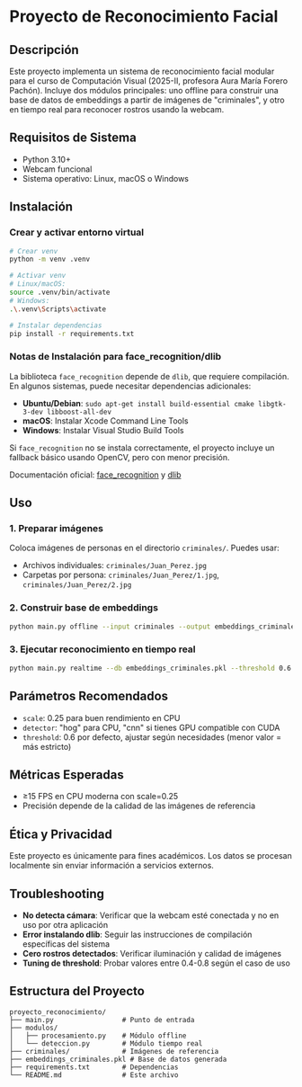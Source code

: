 # Proyecto de Reconocimiento Facial

## Descripción
Este proyecto implementa un sistema de reconocimiento facial modular para el curso de Computación Visual (2025-II, profesora Aura María Forero Pachón). Incluye dos módulos principales: uno offline para construir una base de datos de embeddings a partir de imágenes de "criminales", y otro en tiempo real para reconocer rostros usando la webcam.

## Requisitos de Sistema
- Python 3.10+
- Webcam funcional
- Sistema operativo: Linux, macOS o Windows

## Instalación

### Crear y activar entorno virtual
```bash
# Crear venv
python -m venv .venv

# Activar venv
# Linux/macOS:
source .venv/bin/activate
# Windows:
.\.venv\Scripts\activate

# Instalar dependencias
pip install -r requirements.txt
```

### Notas de Instalación para face_recognition/dlib
La biblioteca `face_recognition` depende de `dlib`, que requiere compilación. En algunos sistemas, puede necesitar dependencias adicionales:

- **Ubuntu/Debian**: `sudo apt-get install build-essential cmake libgtk-3-dev libboost-all-dev`
- **macOS**: Instalar Xcode Command Line Tools
- **Windows**: Instalar Visual Studio Build Tools

Si `face_recognition` no se instala correctamente, el proyecto incluye un fallback básico usando OpenCV, pero con menor precisión.

Documentación oficial: [face_recognition](https://github.com/ageitgey/face_recognition) y [dlib](http://dlib.net/)

## Uso

### 1. Preparar imágenes
Coloca imágenes de personas en el directorio `criminales/`. Puedes usar:
- Archivos individuales: `criminales/Juan_Perez.jpg`
- Carpetas por persona: `criminales/Juan_Perez/1.jpg`, `criminales/Juan_Perez/2.jpg`

### 2. Construir base de embeddings
```bash
python main.py offline --input criminales --output embeddings_criminales.pkl --model hog
```

### 3. Ejecutar reconocimiento en tiempo real
```bash
python main.py realtime --db embeddings_criminales.pkl --threshold 0.6 --detector hog --camera 0
```

## Parámetros Recomendados
- `scale`: 0.25 para buen rendimiento en CPU
- `detector`: "hog" para CPU, "cnn" si tienes GPU compatible con CUDA
- `threshold`: 0.6 por defecto, ajustar según necesidades (menor valor = más estricto)

## Métricas Esperadas
- ≥15 FPS en CPU moderna con scale=0.25
- Precisión depende de la calidad de las imágenes de referencia

## Ética y Privacidad
Este proyecto es únicamente para fines académicos. Los datos se procesan localmente sin enviar información a servicios externos.

## Troubleshooting
- **No detecta cámara**: Verificar que la webcam esté conectada y no en uso por otra aplicación
- **Error instalando dlib**: Seguir las instrucciones de compilación específicas del sistema
- **Cero rostros detectados**: Verificar iluminación y calidad de imágenes
- **Tuning de threshold**: Probar valores entre 0.4-0.8 según el caso de uso

## Estructura del Proyecto
```
proyecto_reconocimiento/
├── main.py                 # Punto de entrada
├── modulos/
│   ├── procesamiento.py    # Módulo offline
│   └── deteccion.py        # Módulo tiempo real
├── criminales/             # Imágenes de referencia
├── embeddings_criminales.pkl # Base de datos generada
├── requirements.txt        # Dependencias
└── README.md               # Este archivo
```
